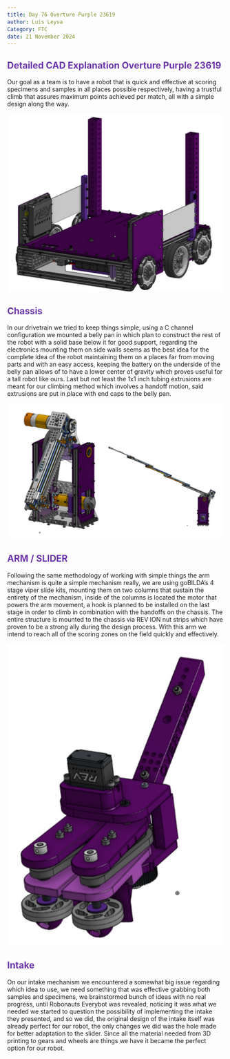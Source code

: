 ```yaml
---
title: Day 76 Overture Purple 23619
author: Luis Leyva
Category: FTC
date: 21 November 2024
---
```


## <span style="color:#6b35aa"><strong> Detailed CAD Explanation Overture Purple 23619</strong></span>

Our goal as a team is to have a robot that is quick and effective at scoring specimens and samples in all places possible respectively, having a trustful climb that assures maximum points achieved per match, all with a simple design along the way.

![Image-1](Day-76-Purple/Image-1.jpeg)

## <span style="color:#6b35aa"><strong>Chassis</strong></span>
In our drivetrain we tried to keep things simple, using a C channel configuration we mounted a belly pan in which plan to construct the rest of the robot with a solid base below it for good support, regarding the electronics mounting them on side walls seems as the best idea for the complete idea of the robot maintaining them on a places far from moving parts and with an easy access, keeping the battery on the underside of the belly pan allows of to have a lower center of gravity which proves useful for a tall robot like ours. Last but not least the 1x1 inch tubing extrusions are meant for our climbing method which involves a handoff motion, said extrusions are put in place with end caps to the belly pan.

![Image-2](Day-76-Purple/Image-2.jpeg)
## <span style="color:#6b35aa"><strong>ARM / SLIDER
</strong></span>
Following the same methodology of working with simple things the arm mechanism is quite a simple mechanism really, we are using goBILDA’s 4 stage viper slide kits, mounting them on two columns that sustain the entirety of the mechanism, inside of the columns is located the motor that powers the arm movement, a hook is planned to be installed on the last stage in order to climb in combination with the handoffs on the chassis. The entire structure is mounted to the chassis via REV ION nut strips which have proven to be a strong ally during the design process. With this arm we intend to reach all of the scoring zones on the field quickly and effectively.

![Image-3](Day-76-Purple/Image-3.jpeg)

## <span style="color:#6b35aa"><strong>Intake</strong></span>
On our intake mechanism we encountered a somewhat big issue regarding which idea to use, we need something that was effective grabbing both samples and specimens, we brainstormed bunch of ideas with no real progress, until Robonauts Everybot was revealed, noticing it was what we needed we started to question the possibility of implementing the intake they presented, and so we did, the original design of the intake itself was already perfect for our robot, the only changes we did was the hole made for better adaptation to the slider. Since all the material needed from 3D printing to gears and wheels are things we have it became the perfect option for our robot.